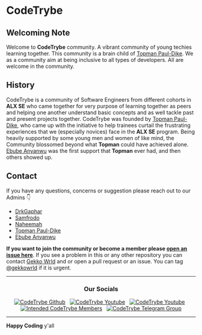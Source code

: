 # CodeTrybe

## Welcoming Note

Welcome to **CodeTrybe** community. A vibrant community of young techies learning together. This community is a brain child of [Topman Paul-Dike](https://github.com/tpauldike). We as a community aim at being inclusive to all types of developers. All are welcome in the community.

## History

CodeTrybe is a community of Software Engineers from different cohorts in **ALX SE** who came together for very purpose of learning together as peers and helping one another understand basic concepts and as well tackle past and present projects together. CodeTrybe was founded by [Topman Paul-Dike](https://github.com/tpauldike), who came up with the initiative to help trainees curtail the frustrating experiences that we (especially novices) face in the **ALX SE** program. Being heavily supported by some young men and women of like mind, the Community blossomed beyond what **Topman** could have achieved alone. [Ebube Anyanwu](https://github.com/ebu-be) was the first support that **Topman** ever had, and then others showed up.

## Contact

If you have any questions, concerns or suggestion please reach out to our Admins :point_down:

- [DrkGaphar](https://github.com/Abiodun-Shittu)
- [Samfrodo](https://github.com/Samfrodo9)
- [Naheemah](https://github.com/NaheemahBello)
- [Topman Paul-Dike](https://github.com/tpauldike)
- [Ebube Anyanwu](https://github.com/ebu-be)

**If you want to join the community or become a member please [open an issue here](https://github.com/codetrybe/join/issues/new/choose)**. If you see a problem in this or any other repository you can contact [Gekko Wrld](https://github.com/gekkowrld) and or open a pull request or an issue. You can tag [@gekkowrld](https://github.com/gekkowrld) if it is urgent.

---

<div align=center>
<h3> Our Socials</h3>
<a href="https://github.com/codetyrbe"><img src="https://img.icons8.com/pulsar-color/48/null/github.png" alt="CodeTrybe Github" /></a>
&nbsp;
<a href="https://youtube.com/@codetrybe"><img src="https://img.icons8.com/doodle/48/null/youtube-play--v2.png" alt="CodeTrybe Youtube" /></a>
&nbsp;
<a href="https://youtube.com/@tpauldike"><img src="https://img.icons8.com/doodle/48/null/youtube-play--v2.png" alt="CodeTrybe Youtube" /></a>
&nbsp;
<a href="https://chat.whatsapp.com/Fd858bcrbVb8rNZttkgTyW"><img src="https://img.icons8.com/color/48/null/whatsapp--v1.png" alt="Intended CodeTrybe Members" /></a>
&nbsp;
<a href="https://t.me/CodeTrybe"><img src="https://img.icons8.com/color/48/null/telegram-app--v1.png" alt="CodeTrybe Telegram Group" /></a>
</div>

---

**Happy Coding** y'all
